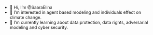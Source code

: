 - 👋 Hi, I’m @SaaraElina
- 👀 I’m interested in agent based modeling and individuals effect on climate change.
- 🌱 I’m currently learning about data protection, data rights, adversarial modeling and cyber security.


